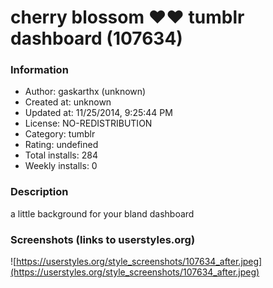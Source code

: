 # cherry blossom ♥♥ tumblr dashboard (107634)

### Information
- Author: gaskarthx (unknown)
- Created at: unknown
- Updated at: 11/25/2014, 9:25:44 PM
- License: NO-REDISTRIBUTION
- Category: tumblr
- Rating: undefined
- Total installs: 284
- Weekly installs: 0


### Description
a little background for your bland dashboard


### Screenshots (links to userstyles.org)
![https://userstyles.org/style_screenshots/107634_after.jpeg](https://userstyles.org/style_screenshots/107634_after.jpeg)


